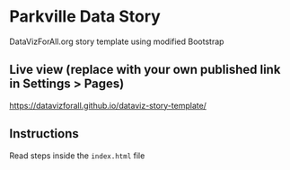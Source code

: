 # Parkville Data Story
DataVizForAll.org story template using modified Bootstrap

## Live view (replace with your own published link in Settings > Pages)
https://datavizforall.github.io/dataviz-story-template/

## Instructions
Read steps inside the `index.html` file
